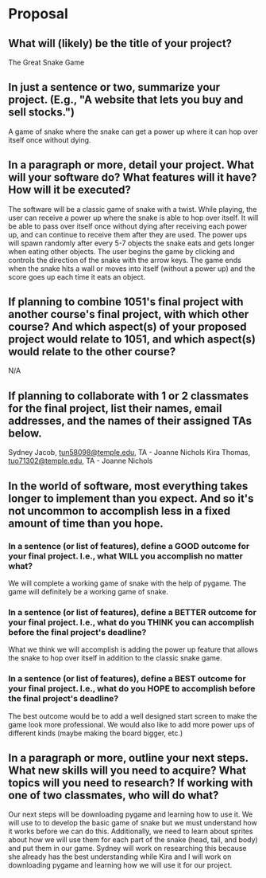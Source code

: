# Proposal

## What will (likely) be the title of your project?

The Great Snake Game 

## In just a sentence or two, summarize your project. (E.g., "A website that lets you buy and sell stocks.")

A game of snake where the snake can get a power up where it can hop over itself once without dying.

## In a paragraph or more, detail your project. What will your software do? What features will it have? How will it be executed?

The software will be a classic game of snake with a twist. While playing, the user can receive a power up where the snake is able to hop over itself. It will be able to pass over itself once without dying after receiving each power up, and can continue to receive them after they are used. The power ups will spawn randomly after every 5-7 objects the snake eats and gets longer when eating other objects. The user begins the game by clicking and controls the direction of the snake with the arrow keys. The game ends when the snake hits a wall or moves into itself (without a power up) and the score goes up each time it eats an object.

## If planning to combine 1051's final project with another course's final project, with which other course? And which aspect(s) of your proposed project would relate to 1051, and which aspect(s) would relate to the other course?

N/A

## If planning to collaborate with 1 or 2 classmates for the final project, list their names, email addresses, and the names of their assigned TAs below.

Sydney Jacob, tun58098@temple.edu, TA - Joanne Nichols
Kira Thomas, tuo71302@temple.edu, TA - Joanne Nichols

## In the world of software, most everything takes longer to implement than you expect. And so it's not uncommon to accomplish less in a fixed amount of time than you hope.

### In a sentence (or list of features), define a GOOD outcome for your final project. I.e., what WILL you accomplish no matter what?

We will complete a working game of snake with the help of pygame. The game will definitely be a working game of snake.

### In a sentence (or list of features), define a BETTER outcome for your final project. I.e., what do you THINK you can accomplish before the final project's deadline?

What we think we will accomplish is adding the power up feature that allows the snake to hop over itself in addition to the classic snake game. 

### In a sentence (or list of features), define a BEST outcome for your final project. I.e., what do you HOPE to accomplish before the final project's deadline?

The best outcome would be to add a well designed start screen to make the game look more professional. We would also like to add more power ups of different kinds (maybe making the board bigger, etc.)

## In a paragraph or more, outline your next steps. What new skills will you need to acquire? What topics will you need to research? If working with one of two classmates, who will do what?

Our next steps will be downloading pygame and learning how to use it. We will use to to develop the basic game of snake but we must understand how it works before we can do this. Additionally, we need to learn about sprites about how we will use them for each part of the snake (head, tail, and body) and put them in our game. Sydney will work on researching this because she already has the best understanding while Kira and I will work on downloading pygame and learning how we will use it for our project. 
